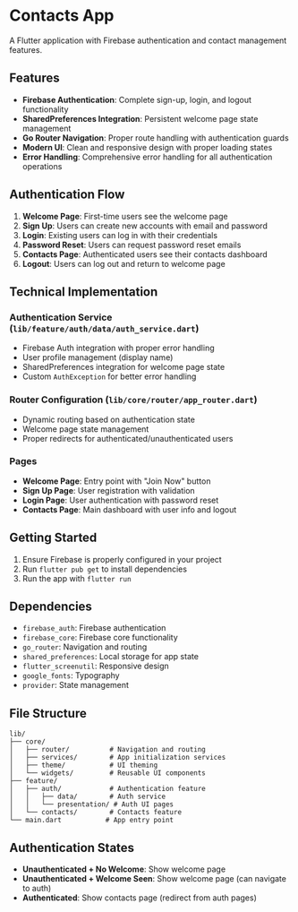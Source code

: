 # Contacts App

A Flutter application with Firebase authentication and contact management features.

## Features

- **Firebase Authentication**: Complete sign-up, login, and logout functionality
- **SharedPreferences Integration**: Persistent welcome page state management
- **Go Router Navigation**: Proper route handling with authentication guards
- **Modern UI**: Clean and responsive design with proper loading states
- **Error Handling**: Comprehensive error handling for all authentication operations

## Authentication Flow

1. **Welcome Page**: First-time users see the welcome page
2. **Sign Up**: Users can create new accounts with email and password
3. **Login**: Existing users can log in with their credentials
4. **Password Reset**: Users can request password reset emails
5. **Contacts Page**: Authenticated users see their contacts dashboard
6. **Logout**: Users can log out and return to welcome page

## Technical Implementation

### Authentication Service (`lib/feature/auth/data/auth_service.dart`)
- Firebase Auth integration with proper error handling
- User profile management (display name)
- SharedPreferences integration for welcome page state
- Custom `AuthException` for better error handling

### Router Configuration (`lib/core/router/app_router.dart`)
- Dynamic routing based on authentication state
- Welcome page state management
- Proper redirects for authenticated/unauthenticated users

### Pages
- **Welcome Page**: Entry point with "Join Now" button
- **Sign Up Page**: User registration with validation
- **Login Page**: User authentication with password reset
- **Contacts Page**: Main dashboard with user info and logout

## Getting Started

1. Ensure Firebase is properly configured in your project
2. Run `flutter pub get` to install dependencies
3. Run the app with `flutter run`

## Dependencies

- `firebase_auth`: Firebase authentication
- `firebase_core`: Firebase core functionality
- `go_router`: Navigation and routing
- `shared_preferences`: Local storage for app state
- `flutter_screenutil`: Responsive design
- `google_fonts`: Typography
- `provider`: State management

## File Structure

```
lib/
├── core/
│   ├── router/          # Navigation and routing
│   ├── services/        # App initialization services
│   ├── theme/           # UI theming
│   └── widgets/         # Reusable UI components
├── feature/
│   ├── auth/            # Authentication feature
│   │   ├── data/        # Auth service
│   │   └── presentation/ # Auth UI pages
│   └── contacts/        # Contacts feature
└── main.dart           # App entry point
```

## Authentication States

- **Unauthenticated + No Welcome**: Show welcome page
- **Unauthenticated + Welcome Seen**: Show welcome page (can navigate to auth)
- **Authenticated**: Show contacts page (redirect from auth pages)
